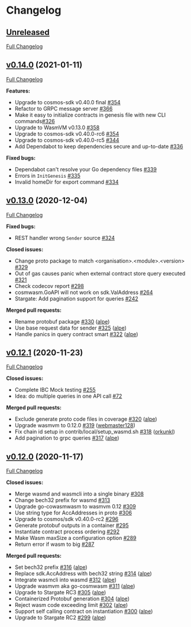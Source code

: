 # Changelog

## [Unreleased](https://github.com/oraichain/orai/tree/HEAD)

[Full Changelog](https://github.com/oraichain/orai/compare/v0.14.0...HEAD)

## [v0.14.0](https://github.com/oraichain/orai/tree/v0.14.0) (2021-01-11)

[Full Changelog](https://github.com/oraichain/orai/compare/v0.13.0...v0.14.0)

**Features:**
- Upgrade to cosmos-sdk v0.40.0 final [\#354](https://github.com/oraichain/orai/pull/369)
- Refactor to GRPC message server [\#366](https://github.com/oraichain/orai/pull/366)
- Make it easy to initialize contracts in genesis file with new CLI commands[\#326](https://github.com/oraichain/orai/issues/326)
- Upgrade to WasmVM v0.13.0 [\#358](https://github.com/oraichain/orai/pull/358)
- Upgrade to cosmos-sdk v0.40.0-rc6 [\#354](https://github.com/oraichain/orai/pull/354)
- Upgrade to cosmos-sdk v0.40.0-rc5 [\#344](https://github.com/oraichain/orai/issues/344)
- Add Dependabot to keep dependencies secure and up-to-date [\#336](https://github.com/oraichain/orai/issues/336)

**Fixed bugs:**

- Dependabot can't resolve your Go dependency files [\#339](https://github.com/oraichain/orai/issues/339)
- Errors in `InitGenesis` [\#335](https://github.com/oraichain/orai/issues/335)
- Invalid homeDir for export command [\#334](https://github.com/oraichain/orai/issues/334)

## [v0.13.0](https://github.com/oraichain/orai/tree/v0.13.0) (2020-12-04)

[Full Changelog](https://github.com/oraichain/orai/compare/v0.12.1...v0.13.0)

**Fixed bugs:**

- REST handler wrong `Sender` source [\#324](https://github.com/oraichain/orai/issues/324)

**Closed issues:**

- Change proto package to match \<organisation\>.\<module\>.\<version\> [\#329](https://github.com/oraichain/orai/issues/329)
- Out of gas causes panic when external contract store query executed [\#321](https://github.com/oraichain/orai/issues/321)
- Check codecov report [\#298](https://github.com/oraichain/orai/issues/298)
- cosmwasm.GoAPI will not work on sdk.ValAddress [\#264](https://github.com/oraichain/orai/issues/264)
- Stargate: Add pagination support for queries [\#242](https://github.com/oraichain/orai/issues/242)

**Merged pull requests:**

- Rename protobuf package [\#330](https://github.com/oraichain/orai/pull/330) ([alpe](https://github.com/alpe))
- Use base request data for sender [\#325](https://github.com/oraichain/orai/pull/325) ([alpe](https://github.com/alpe))
- Handle panics in query contract smart [\#322](https://github.com/oraichain/orai/pull/322) ([alpe](https://github.com/alpe))

## [v0.12.1](https://github.com/oraichain/orai/tree/v0.12.1) (2020-11-23)

[Full Changelog](https://github.com/oraichain/orai/compare/v0.12.0...v0.12.1)

**Closed issues:**

- Complete IBC Mock testing [\#255](https://github.com/oraichain/orai/issues/255)
- Idea: do multiple queries in one API call [\#72](https://github.com/oraichain/orai/issues/72)

**Merged pull requests:**

- Exclude generate proto code files in coverage [\#320](https://github.com/oraichain/orai/pull/320) ([alpe](https://github.com/alpe))
- Upgrade wasmvm to 0.12.0 [\#319](https://github.com/oraichain/orai/pull/319) ([webmaster128](https://github.com/webmaster128))
- Fix chain id setup in contrib/local/setup\_wasmd.sh [\#318](https://github.com/oraichain/orai/pull/318) ([orkunkl](https://github.com/orkunkl))
- Add pagination to grpc queries [\#317](https://github.com/oraichain/orai/pull/317) ([alpe](https://github.com/alpe))

## [v0.12.0](https://github.com/oraichain/orai/tree/v0.12.0) (2020-11-17)

[Full Changelog](https://github.com/oraichain/orai/compare/v0.12.0-alpha1...v0.12.0)

**Closed issues:**

- Merge wasmd and wasmcli into a single binary [\#308](https://github.com/oraichain/orai/issues/308)
- Change bech32 prefix for wasmd [\#313](https://github.com/oraichain/orai/issues/313)
- Upgrade go-cowasmwasm to wasmvm 0.12 [\#309](https://github.com/oraichain/orai/issues/309)
- Use string type for AccAddresses in proto  [\#306](https://github.com/oraichain/orai/issues/306)
- Upgrade to cosmos/sdk v0.40.0-rc2 [\#296](https://github.com/oraichain/orai/issues/296)
- Generate protobuf outputs in a container [\#295](https://github.com/oraichain/orai/issues/295)
- Instantiate contract process ordering [\#292](https://github.com/oraichain/orai/issues/292)
- Make Wasm maxSize a configuration option [\#289](https://github.com/oraichain/orai/issues/289)
- Return error if wasm to big [\#287](https://github.com/oraichain/orai/issues/287)

**Merged pull requests:**

- Set bech32 prefix [\#316](https://github.com/oraichain/orai/pull/316) ([alpe](https://github.com/alpe))
- Replace sdk.AccAddress with bech32 string [\#314](https://github.com/oraichain/orai/pull/314) ([alpe](https://github.com/alpe))
- Integrate wasmcli into wasmd [\#312](https://github.com/oraichain/orai/pull/312) ([alpe](https://github.com/alpe))
- Upgrade wasmvm aka go-cosmwasm [\#311](https://github.com/oraichain/orai/pull/311) ([alpe](https://github.com/alpe))
- Upgrade to Stargate RC3 [\#305](https://github.com/oraichain/orai/pull/305) ([alpe](https://github.com/alpe))
- Containerized Protobuf generation  [\#304](https://github.com/oraichain/orai/pull/304) ([alpe](https://github.com/alpe))
- Reject wasm code exceeding limit  [\#302](https://github.com/oraichain/orai/pull/302) ([alpe](https://github.com/alpe))
- Support self calling contract on instantiation [\#300](https://github.com/oraichain/orai/pull/300) ([alpe](https://github.com/alpe))
- Upgrade to Stargate RC2 [\#299](https://github.com/oraichain/orai/pull/299) ([alpe](https://github.com/alpe))
